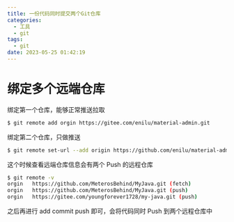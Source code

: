 ```yaml
---
title: 一份代码同时提交两个Git仓库
categories:
  - 工具
  - git
tags:
  - git
date: 2023-05-25 01:42:19
---
```


# 绑定多个远端仓库

绑定第一个仓库，能够正常推送拉取

```bash
$ git remote add orgin https://gitee.com/enilu/material-admin.git
```

绑定第二个仓库，只做推送

```bash
$ git remote set-url --add origin https://github.com/enilu/material-admin.git
```

这个时候查看远端仓库信息会有两个 Push 的远程仓库

```bash
$ git remote -v
orgin   https://github.com/MeterosBehind/MyJava.git (fetch)
orgin   https://github.com/MeterosBehind/MyJava.git (push)
orgin   https://gitee.com/youngforever1728/my-java.git (push)
```

之后再进行 add commit push 即可，会将代码同时 Push 到两个远程仓库中

